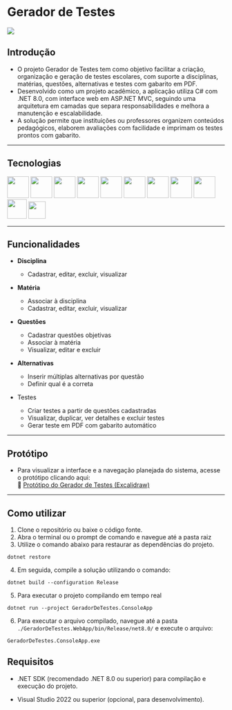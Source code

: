 # Gerador de Testes

![](https://i.imgur.com/lT7vxg1.gif)

## Introdução

- O projeto Gerador de Testes tem como objetivo facilitar a criação, organização e geração de testes escolares, com suporte a disciplinas, matérias, questões, alternativas e testes com gabarito em PDF.
- Desenvolvido como um projeto acadêmico, a aplicação utiliza C# com .NET 8.0, com interface web em ASP.NET MVC, seguindo uma arquitetura em camadas que separa responsabilidades e melhora a manutenção e escalabilidade.
- A solução permite que instituições ou professores organizem conteúdos pedagógicos, elaborem avaliações com facilidade e imprimam os testes prontos com gabarito.

---

## Tecnologias

<p align="left">
  <img src="https://skillicons.dev/icons?i=cs" height="50"/>
  <img src="https://skillicons.dev/icons?i=dotnet" height="50"/>
  <img src="https://skillicons.dev/icons?i=visualstudio" height="50"/>
  <img src="https://skillicons.dev/icons?i=html" height="50"/>
  <img src="https://skillicons.dev/icons?i=css" height="50"/>
  <img src="https://skillicons.dev/icons?i=js" height="50"/>
  <img src="https://skillicons.dev/icons?i=bootstrap" height="50"/>
  <img src="https://skillicons.dev/icons?i=git" height="50"/>
  <img src="https://skillicons.dev/icons?i=github" height="50"/>
  <img src="https://cdn.jsdelivr.net/gh/devicons/devicon/icons/postgresql/postgresql-original.svg" height="45"/>
  <img src="https://cdn.jsdelivr.net/gh/simple-icons/simple-icons/icons/render.svg" height="40"/>
</p>

---

## Funcionalidades

- **Disciplina**
  - Cadastrar, editar, excluir, visualizar

- **Matéria**
  - Associar à disciplina
  - Cadastrar, editar, excluir, visualizar

- **Questões**
  - Cadastrar questões objetivas
  - Associar à matéria
  - Visualizar, editar e excluir

- **Alternativas**
  - Inserir múltiplas alternativas por questão
  - Definir qual é a correta

- Testes
  - Criar testes a partir de questões cadastradas
  - Visualizar, duplicar, ver detalhes e excluir testes
  - Gerar teste em PDF com gabarito automático

---

## Protótipo

- Para visualizar a interface e a navegação planejada do sistema, acesse o protótipo clicando aqui:  
🔗 [Protótipo do Gerador de Testes (Excalidraw)](https://excalidraw.com/#room=d76af695e7680ddcb7d5,qzV6yhFQNjteglviVjpe3g)

---

## Como utilizar

1. Clone o repositório ou baixe o código fonte.
2. Abra o terminal ou o prompt de comando e navegue até a pasta raiz
3. Utilize o comando abaixo para restaurar as dependências do projeto.

```
dotnet restore
```

4. Em seguida, compile a solução utilizando o comando:
   
```
dotnet build --configuration Release
```

5. Para executar o projeto compilando em tempo real
   
```
dotnet run --project GeradorDeTestes.ConsoleApp
```

6. Para executar o arquivo compilado, navegue até a pasta `./GeradorDeTestes.WebApp/bin/Release/net8.0/` e execute o arquivo:
   
```
GeradorDeTestes.ConsoleApp.exe
```

## Requisitos

- .NET SDK (recomendado .NET 8.0 ou superior) para compilação e execução do projeto.

- Visual Studio 2022 ou superior (opcional, para desenvolvimento).
